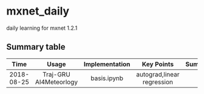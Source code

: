 # mxnet_daily

daily learning for mxnet 1.2.1

## Summary table

| Time      | Usage                |  Implementation          | Key Points                | Summary   |
|:---------:|:--------------------:|:------------------------:|:-------------------------:|:---------:|
|2018-08-25 |Traj-GRU AI4Meteorlogy|basis.ipynb               |autograd,linear regression |           |